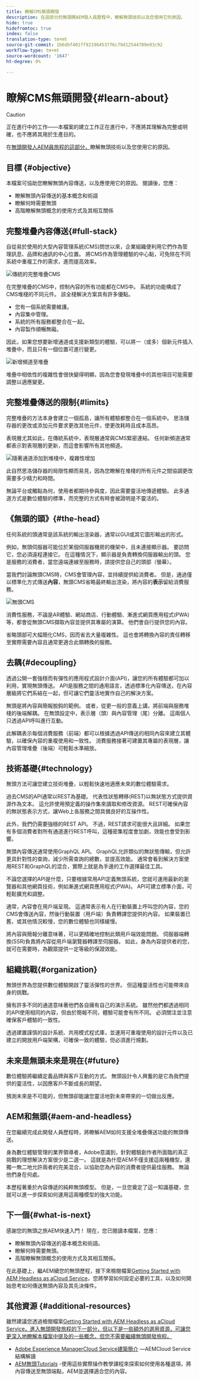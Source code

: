 ```yaml
---
title: 瞭解CMS無頭開發
description: 在這部分的無頭開AEM發人員歷程中，瞭解無頭技術以及您使用它的原因。
hide: true
hidefromtoc: true
index: false
translation-type: tm+mt
source-git-commit: 1b6dbf401ff921964537f6c79d12544789e93c92
workflow-type: tm+mt
source-wordcount: '1647'
ht-degree: 0%

---
```



# 瞭解CMS無頭開發{#learn-about}

>[!CAUTION]
>
>正在進行中的工作——本檔案的建立工作正在進行中，不應將其理解為完整或明確，也不應將其用於生產目的。

在[無頭開發人AEM員旅程的這部分，](#overview.md)瞭解無頭技術以及您使用它的原因。

## 目標 {#objective}

本檔案可協助您瞭解無頭內容傳送，以及應使用它的原因。 閱讀後，您應：

* 瞭解無頭內容傳送的基本概念和術語
* 瞭解何時需要無頭
* 高階瞭解無頭概念的使用方式及其相互關係

## 完整堆疊內容傳送{#full-stack}

自從易於使用的大型內容管理系統(CMS)問世以來，企業組織便利用它們作為管理訊息、品牌和通訊的中心位置。 將CMS作為管理體驗的中心點，可免除在不同系統中重複工作的需求，進而提高效率。

![傳統的完整堆疊CMS](assets/full-stack.png)

在完整堆疊的CMS中，控制內容的所有功能都在CMS中。 系統的功能構成了CMS堆棧的不同元件。 該全棧解決方案具有許多優點。

* 您有一個系統需要維護。
* 內容集中管理。
* 系統的所有服務都整合在一起。
* 內容製作順暢無礙。

因此，如果您想要新增通道或支援新類型的體驗，可以將一（或多）個新元件插入堆疊中，而且只有一個位置可進行變更。

![新增頻道至堆疊](assets/adding-channel.png)

堆疊中相依性的複雜性會很快變得明顯，因為您會發現堆疊中的其他項目可能需要調整以適應變更。

## 完整堆疊傳送的限制{#limits}

完整堆疊的方法本身會建立一個孤島，讓所有體驗都整合在一個系統中。 思洛儲存器的更改或添加元件要求更改其他元件，使更改耗時且成本高昂。

表現層尤其如此，在傳統系統中，表現層通常與CMS緊密連結。 任何新頻道通常都表示對表現層的更新，而這會影響所有其他頻道。

![隨著通道添加到堆棧中，複雜性增加](assets/presentation-complexity.png)

此自然思洛儲存器的局限性顯而易見，因為您瞭解在堆棧的所有元件之間協調更改需要多少精力和時間。

無論平台或觸點為何，使用者都期待參與度，因此需要靈活地傳遞體驗。  此多通道方式是數位體驗的標準，而完整的方式有時會被證明是不靈活的。

## 《無頭的頭》{#the-head}

任何系統的頭通常是該系統的輸出渲染器，通常以GUI或其它圖形輸出的形式。

例如，無頭伺服器可能位於某個伺服器機房的機架中，且未連接顯示器。 要訪問它，您必須遠程連接它。 在這種情況下，顯示器是負責轉換伺服器輸出的頭。 您是服務的消費者，當您遠端連線至服務時，請提供您自己的頭部（螢幕）。

當我們討論無頭CMS時，CMS會管理內容，並持續提供給消費者。 但是，通過僅以標準化方式傳送&#x200B;**內容**，無頭CMS省略最終輸出渲染，將內容的&#x200B;**表示**&#x200B;留給消費服務。

![無頭CMS](assets/headless-cms.png)

消費性服務，不論是AR體驗、網站商店、行動體驗、漸進式網頁應用程式(PWA)等，都會從無頭CMS擷取內容並提供其專屬的演算。 他們會自行提供您的內容。

省略頭部可大幅簡化CMS，因而省去大量複雜性。 這也會將轉換內容的責任轉移至實際需要內容且通常更適合此類轉換的服務。

## 去耦{#decoupling}

透過公開一套強穩而有彈性的應用程式設計介面(API)，讓您的所有體驗都可加以利用，實現無頭傳送。 API是服務之間的通用語言，透過標準化內容傳送，在內容層級將它們系結在一起，但可讓它們靈活地實作自己的解決方案。

無頭是將內容與簡報脫鈎的範例。 或者，從更一般的意義上講，將前端與服務堆棧的後端解耦。 在無頭設定中，表示層（頭）與內容管理（尾）分離。 這兩個人只透過API呼叫進行互動。

此解耦表示每個消費服務（前端）都可以根據透過API傳送的相同內容來建立其體驗，以確保內容的重複使用和一致性。 消費服務接著可建置其專屬的表現層，讓內容管理堆疊（後端）可輕鬆水準縮放。

## 技術基礎{#technology}

無頭方法可讓您建立技術堆疊，以輕鬆快速地適應未來的數位體驗需求。

過去CMS的API通常以REST為基礎。 代表性狀態轉移(REST)以無狀態方式提供資源作為文本。 這允許使用預定義的操作集來讀取和修改資源。 REST可確保內容的無狀態表示方式，讓Web上各服務之間具備良好的互操作性。

此外，我們仍需要強穩的REST API。 不過，REST請求可能很大且詳細。 如果您有多個消費者對所有通道進行REST呼叫，這種密集程度會加劇，效能也會受到影響。

無頭內容傳送通常使用GraphQL API。 GraphQL允許類似的無狀態傳輸，但允許更具針對性的查詢，減少所需查詢的總數，並提高效能。 通常會看到解決方案使用REST和GraphQL的混合，實際上就是為手邊的工作選擇最佳工具。

不論您選擇的API是什麼，只要根據常用API定義無頭系統，您就可運用最新的瀏覽器和其他網頁技術，例如漸進式網頁應用程式(PWA)。 API可建立標準介面，可輕鬆擴充和調整。

通常，內容會在用戶端呈現。 這通常表示有人在行動裝置上呼叫您的內容，您的CMS會傳送內容，然後行動裝置（用戶端）負責轉譯您提供的內容。 如果裝置已舊，或其他情況較慢，您的數位體驗也同樣緩慢。

將內容與簡報分離意味著，可以更精確地控制此類用戶端效能問題。 伺服器端轉換(SSR)負責將內容從用戶端瀏覽器轉譯至伺服器。 如此，身為內容提供者的您，就可在需要時，為觀眾提供一定等級的保證效能。

## 組織挑戰{#organization}

無頭世界為您提供數位體驗開啟了靈活彈性的世界。 但這種靈活性也可能帶來自身的挑戰。

擁有許多不同的通道意味著他們各自擁有自己的演示系統。 雖然他們都透過相同的API使用相同的內容，但由於簡報不同，體驗可能會有所不同。 必須關注並注意確保客戶體驗的一致性。

透過建置謹慎的設計系統、共用模式程式庫，並運用可重複使用的設計元件以及已建立的開放用戶端架構，可確保一致的體驗，但必須進行規劃。

## 未來是無頭未來是現在{#future}

數位體驗將繼續定義品牌與客戶互動的方式。 無頭設計令人興奮的是它為我們提供的靈活性，以因應客戶不斷成長的期望。

預測未來是不可能的，但無頭卻能讓您靈活地對未來帶來的一切做出反應。

## AEM和無頭{#aem-and-headless}

在您繼續完成此開發人員歷程時，將瞭解AEM如何支援全堆疊傳送功能的無頭傳送。

身為數位體驗管理的業界領導者，Adobe意識到，針對體驗創作者所面臨的真正挑戰的理想解決方案很少是二選一。 這就是為什麼AEM不僅支援這兩種機型，還獨一無二地允許兩者的完美混合，以協助您為內容的消費者提供最佳服務。 無論他們身在何處。

本歷程著重於內容傳遞的純粹無頭模型。 但是，一旦您奠定了這一知識基礎，您就可以進一步探索如何運用這兩種模型的強大功能。

## 下一個{#what-is-next}

感謝您的無頭之旅AEM快速入門！ 現在，您已閱讀本檔案，您應：

* 瞭解無頭內容傳送的基本概念和術語。
* 瞭解何時需要無頭。
* 高階瞭解無頭概念的使用方式及其相互關係。

在此基礎上，繼AEM續您的無頭歷程，接下來檢閱檔案[Getting Started with AEM Headless as aCloud Service](getting-started.md)，您將學習如何設定必要的工具，以及如何開始思考如何傳送無頭內容及其先決條件。

## 其他資源 {#additional-resources}

雖然建議您透過檢閱檔案[Getting Started with AEM Headless as aCloud Service，進入無頭開發旅程的下一部分，但以下是一些額外的選用資源，可讓您更深入地瞭解本檔案中提及的一些概念，但您不需要繼續無頭開發旅程。](getting-started.md)

* [Adobe Experience ManagerCloud Service建築簡介](/help/core-concepts/architecture.md) —AEMCloud Service結構解讀
* [AEM無頭Tutorials](https://experienceleague.adobe.com/docs/experience-manager-learn/getting-started-with-aem-headless/overview.html) -使用這些實際操作教學課程來探索如何使用各種選項，將內容傳送至無頭端點，AEM並選擇適合您的內容。

